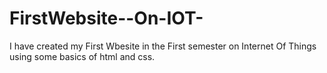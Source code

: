 # FirstWebsite--On-IOT-
I have created my First Wbesite in the First semester on Internet Of Things using some basics of html and css.
